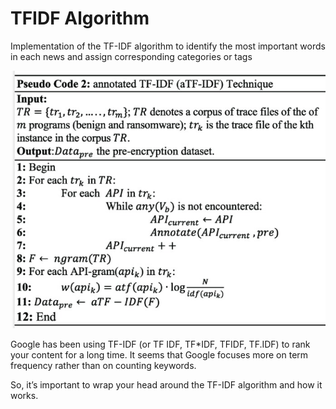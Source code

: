 # TFIDF Algorithm
Implementation of the TF-IDF algorithm to identify the most important words in each news and assign corresponding categories or tags

![Pseudocode](pseudocode.jpeg)

Google has been using TF-IDF (or TF  IDF, TF*IDF, TFIDF, TF.IDF) to rank your content for a long time. It seems that Google focuses more on term frequency rather than on counting keywords. 

So, it’s important to wrap your head around the TF-IDF algorithm and how it works.